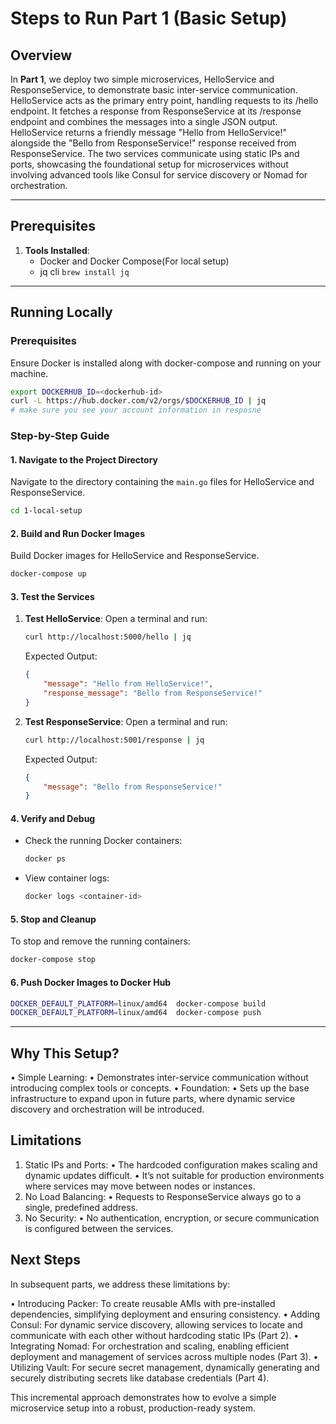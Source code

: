 
# Steps to Run Part 1 (Basic Setup)

## Overview
In **Part 1**, we deploy two simple microservices, HelloService and ResponseService, to demonstrate basic inter-service communication. 
HelloService acts as the primary entry point, handling requests to its /hello endpoint. 
It fetches a response from ResponseService at its /response endpoint and combines the messages into a single JSON output.
HelloService returns a friendly message "Hello from HelloService!" alongside the "Bello from ResponseService!" response received from ResponseService.
The two services communicate using static IPs and ports, showcasing the foundational setup for microservices without involving advanced tools like Consul 
for service discovery or Nomad for orchestration.

---

## Prerequisites
1. **Tools Installed**:
   - Docker and Docker Compose(For local setup)
   - jq cli `brew install jq`

---

## Running Locally

### **Prerequisites**
Ensure Docker is installed along with docker-compose and running on your machine.

```sh
export DOCKERHUB_ID=<dockerhub-id>
curl -L https://hub.docker.com/v2/orgs/$DOCKERHUB_ID | jq
# make sure you see your account information in resposne
```

### **Step-by-Step Guide**

#### 1. **Navigate to the Project Directory**
Navigate to the directory containing the `main.go` files for HelloService and ResponseService.

```bash
cd 1-local-setup
```

#### 2. **Build and Run Docker Images**
Build Docker images for HelloService and ResponseService.

```bash
docker-compose up
```

#### 3. **Test the Services**

1. **Test HelloService**:
   Open a terminal and run:
   ```bash
   curl http://localhost:5000/hello | jq
   ```
   Expected Output:
   ```json
   {
       "message": "Hello from HelloService!",
       "response_message": "Bello from ResponseService!"
   }
   ```

2. **Test ResponseService**:
   Open a terminal and run:
   ```bash
   curl http://localhost:5001/response | jq
   ```
   Expected Output:
   ```json
   {
       "message": "Bello from ResponseService!"
   }
   ```

#### 4. **Verify and Debug**
- Check the running Docker containers:
  ```bash
  docker ps
  ```
- View container logs:
  ```bash
  docker logs <container-id>
  ```

#### 5. **Stop and Cleanup**
To stop and remove the running containers:
```bash
docker-compose stop
```

#### 6. **Push Docker Images to Docker Hub**

```bash
DOCKER_DEFAULT_PLATFORM=linux/amd64  docker-compose build
DOCKER_DEFAULT_PLATFORM=linux/amd64  docker-compose push
```

---

## Why This Setup?

  • Simple Learning:
  • Demonstrates inter-service communication without introducing complex tools or concepts.
  • Foundation:
  • Sets up the base infrastructure to expand upon in future parts, where dynamic service discovery and orchestration will be introduced.

## Limitations

  1.  Static IPs and Ports:
  • The hardcoded configuration makes scaling and dynamic updates difficult.
  • It’s not suitable for production environments where services may move between nodes or instances.
  2.  No Load Balancing:
  • Requests to ResponseService always go to a single, predefined address.
  3.  No Security:
  • No authentication, encryption, or secure communication is configured between the services.

## Next Steps

In subsequent parts, we address these limitations by:

  • Introducing Packer: To create reusable AMIs with pre-installed dependencies, simplifying deployment and ensuring consistency.
  • Adding Consul: For dynamic service discovery, allowing services to locate and communicate with each other without hardcoding static IPs (Part 2).
  • Integrating Nomad: For orchestration and scaling, enabling efficient deployment and management of services across multiple nodes (Part 3).
  • Utilizing Vault: For secure secret management, dynamically generating and securely distributing secrets like database credentials (Part 4).

This incremental approach demonstrates how to evolve a simple microservice setup into a robust, production-ready system.